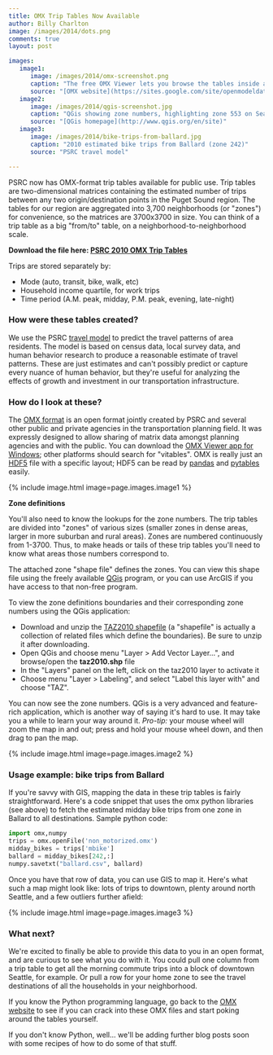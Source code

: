 ```yaml
---
title: OMX Trip Tables Now Available
author: Billy Charlton
image: /images/2014/dots.png
comments: true
layout: post

images:
   image1:
      image: /images/2014/omx-screenshot.png
      caption: "The free OMX Viewer lets you browse the tables inside an OMX file"
      source: "[OMX website](https://sites.google.com/site/openmodeldata/file-cabinet/omx-viewer)"
   image2:
      image: /images/2014/qgis-screenshot.jpg
      caption: "QGis showing zone numbers, highlighting zone 553 on Seattle's Capitol Hill."
      source: "[QGis homepage](http://www.qgis.org/en/site)"
   image3:
      image: /images/2014/bike-trips-from-ballard.jpg
      caption: "2010 estimated bike trips from Ballard (zone 242)"
      source: "PSRC travel model"

---
```


PSRC now has OMX-format trip tables available for public use. Trip tables are two-dimensional matrices containing the estimated number of trips between any two origin/destination points in the Puget Sound region. The tables for our region are aggregated into 3,700 neighborhoods (or "zones") for convenience, so the matrices are 3700x3700 in size.  You can think of a trip table as a big "from/to" table, on a neighborhood-to-neighborhood scale.

**Download the file here: [PSRC 2010 OMX Trip Tables](https://file.ac/G20Z7E0ezbU/)**

Trips are stored separately by:

* Mode (auto, transit, bike, walk, etc)
* Household income quartile, for work trips
* Time period (A.M. peak, midday, P.M. peak, evening, late-night)

### How were these tables created?

We use the PSRC [travel model](http://www.psrc.org/data/models/trip-based-travel-model) to predict the travel patterns of area residents.  The model is based on census data, local survey data, and human behavior research to produce a reasonable estimate of travel patterns.  These are just estimates and can't possibly predict or capture every nuance of human behavior, but they're useful for analyzing the effects of growth and investment in our transportation infrastructure.

### How do I look at these?

The [OMX format](https://sites.google.com/site/openmodeldata/home) is an open format jointly created by PSRC and several other public and private agencies in the transportation planning field.  It was expressly designed to allow sharing of matrix data amongst planning agencies and with the public. You can download the [OMX Viewer app for Windows](https://sites.google.com/site/openmodeldata/file-cabinet/omx-viewer); other platforms should search for "vitables".  OMX is really just an [HDF5](http://www.hdfgroup.org/HDF5/) file with a specific layout; HDF5 can be read by [pandas](http://pandas.pydata.org/) and [pytables](http://www.pytables.org/moin) easily.

{% include image.html image=page.images.image1 %}

**Zone definitions**

You'll also need to know the lookups for the zone numbers. The trip tables are divided into "zones" of various sizes (smaller zones in dense areas, larger in more suburban and rural areas). Zones are numbered continuously from 1-3700.  Thus, to make heads or tails of these trip tables you'll need to know what areas those numbers correspond to.

The attached zone "shape file" defines the zones.  You can view this shape file using the freely available [QGis](http://www.qgis.org/en/site) program, or you can use ArcGIS if you have access to that non-free program.

To view the zone definitions boundaries and their corresponding zone numbers using the QGis application:

* Download and unzip the [TAZ2010 shapefile](/attachments/2014/psrc-shapefile.zip) (a "shapefile" is actually a collection of related files which define the boundaries). Be sure to unzip it after downloading.
* Open QGis and choose menu "Layer > Add Vector Layer...", and browse/open the **taz2010.shp** file
* In the "Layers" panel on the left, click on the taz2010 layer to activate it
* Choose menu "Layer > Labeling", and select "Label this layer with" and choose "TAZ".

You can now see the zone numbers.  QGis is a very advanced and feature-rich application, which is another way of saying it's hard to use. It may take you a while to learn your way around it.  *Pro-tip:* your mouse wheel will zoom the map in and out; press and hold your mouse wheel down, and then drag to pan the map.

{% include image.html image=page.images.image2 %}

### Usage example: bike trips from Ballard

If you're savvy with GIS, mapping the data in these trip tables is fairly straightforward.  Here's a code snippet that uses the omx python libraries (see above) to fetch the estimated midday bike trips from one zone in Ballard to all destinations.  Sample python code:

``` python
import omx,numpy
trips = omx.openFile('non_motorized.omx')
midday_bikes = trips['mbike']
ballard = midday_bikes[242,:]
numpy.savetxt("ballard.csv", ballard)
```

Once you have that row of data, you can use GIS to map it. Here's what such a map might look like: lots of trips to downtown, plenty around north Seattle, and a few outliers further afield:

{% include image.html image=page.images.image3 %}


### What next?

We're excited to finally be able to provide this data to you in an open format, and are curious to see what you do with it. You could pull one column from a trip table to get all the morning commute trips into a block of downtown Seattle, for example.  Or pull a row for your home zone to see the travel destinations of all the households in your neighborhood.

If you know the Python programming language, go back to the [OMX website](https://sites.google.com/site/openmodeldata) to see if you can crack into these OMX files and start poking around the tables yourself.

If you don't know Python, well... we'll be adding further blog posts soon with some recipes of how to do some of that stuff.
